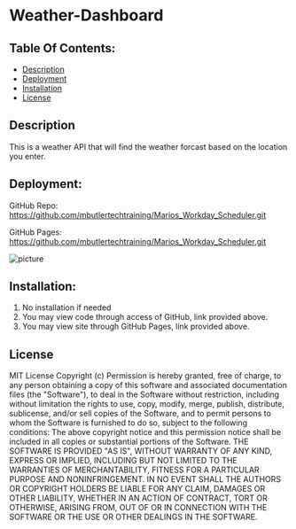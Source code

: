 # Weather-Dashboard
 
## Table Of Contents:
- [Description](#Description)
- [Deployment](#Deployment)
- [Installation](#Installation)
- [License](#License)

## Description
This is a weather API that will find the weather forcast based on the location you enter.
   

## Deployment:
GitHub Repo: https://github.com/mbutlertechtraining/Marios_Workday_Scheduler.git

GitHub Pages: https://github.com/mbutlertechtraining/Marios_Workday_Scheduler.git

![picture](image.png)

## Installation:
1. No installation if needed
2. You may view code through access of GitHub, link provided above.
3. You may view site through GitHub Pages, link provided above.

## License

MIT License
Copyright (c)
Permission is hereby granted, free of charge, to any person obtaining a copy of this software and associated documentation files (the "Software"), to deal in the Software without restriction, including without limitation the rights to use, copy, modify, merge, publish, distribute, sublicense, and/or sell copies of the Software, and to permit persons to whom the Software is furnished to do so, subject to the following conditions:
The above copyright notice and this permission notice shall be included in all copies or substantial portions of the Software.
THE SOFTWARE IS PROVIDED "AS IS", WITHOUT WARRANTY OF ANY KIND, EXPRESS OR IMPLIED, INCLUDING BUT NOT LIMITED TO THE WARRANTIES OF MERCHANTABILITY, FITNESS FOR A PARTICULAR PURPOSE AND NONINFRINGEMENT. IN NO EVENT SHALL THE AUTHORS OR COPYRIGHT HOLDERS BE LIABLE FOR ANY CLAIM, DAMAGES OR OTHER LIABILITY, WHETHER IN AN ACTION OF CONTRACT, TORT OR OTHERWISE, ARISING FROM, OUT OF OR IN CONNECTION WITH THE SOFTWARE OR THE USE OR OTHER DEALINGS IN THE SOFTWARE. 

